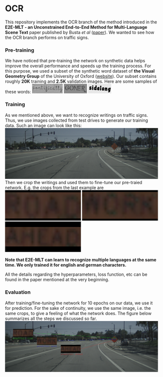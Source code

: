 # OCR
This repository implements the OCR branch of the method introduced in the **E2E-MLT - an Unconstrained End-to-End Method for Multi-Language Scene Text**
paper published by Busta *et al* ([paper](https://arxiv.org/abs/1801.09919)). We wanted to see how the OCR branch performs on traffic signs.

### Pre-training
We have noticed that pre-training the network on synthetic data helps improve the overall performance and speeds up the training process.
For this purpose, we used a subset of the synthetic word dataset of **the Visual Geometry Group** of the University of Oxford ([website](http://www.robots.ox.ac.uk/~vgg/research/text/)).
Our subset contains roughly **20K** training and **2.5K** validation images. 
Here are some samples of these words:
![alt text](https://github.com/adnenabdessaied/OCR/blob/master/md_images/1_pontifically_58805.jpg)
![alt text](https://github.com/adnenabdessaied/OCR/blob/master/md_images/41_GONER_33090.jpg)
![alt text](https://github.com/adnenabdessaied/OCR/blob/master/md_images/88_sidelong_70759.jpg)


### Training
As we mentioned above, we want to recognize writings on traffic signs. Thus, we use images collected from test drives to generate
our training data. Such an image can look like this:
![alt text](https://github.com/adnenabdessaied/OCR/blob/master/md_images/img.png)
Then we crop the writings and used them to fine-tune our pre-traied network.
E.g. the crops from the last example are
![alt text](https://github.com/adnenabdessaied/OCR/blob/master/md_images/road.png)
![alt text](https://github.com/adnenabdessaied/OCR/blob/master/md_images/work.png)
![alt text](https://github.com/adnenabdessaied/OCR/blob/master/md_images/ahead.png)

**Note that E2E-MLT can learn to recognize multiple languages at the same time. We only trained it for english and german 
characters.**

All the details regarding the hyperparameters, loss function, etc can be found in the paper mentioned at the very beginning.

### Evaluation
After training/fine-tuning the network for 10 epochs on our data, we use it for prediction. For the sake of continuity, we use
the same image, i.e. the same crops, to give a feeling of what the network does. 
The figure below summarizes all the steps we discussed so far.
![alt text](https://github.com/adnenabdessaied/OCR/blob/master/md_images/img_.png)

